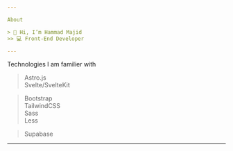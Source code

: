 ```yaml
---

About

> 👋 Hi, I’m Hammad Majid
>> 💻 Front-End Developer

---
```


Technologies I am familier with

> Astro.js<br>
> Svelte/SvelteKit<br>

> Bootstrap<br>
> TailwindCSS<br>
> Sass<br>
> Less<br>

> Supabase<br>

---

